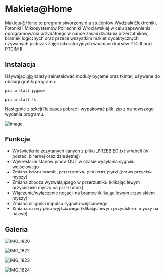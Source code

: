 # Makieta@Home

Makieta@Home to program stworzony dla studentów Wydziału Elektroniki, Fotoniki i Mikrosystemów Politechniki Wrocławskiej w celu zapewnienia oprogramowania przydatnego w nauce zasad działania przerzutników, bramek logicznych oraz przede wszystkim makiet dydaktycznych używanych podczas zajęć laboratoryjnych w ramach kursów PTC II oraz PTCiM II

## Instalacja

Używając [pip](https://pip.pypa.io/en/stable/) należy zainstalować moduły pygame oraz tkinter, używane do obsługi grafiki programu.

```bash
pip install pygame
```
```bash
pip install tk
```

Następnie z sekcji [Releases](https://github.com/DerQut/popMakieta/releases) pobrać i wypakować plik .zip z najnowszego wydania programu.

![image](https://github.com/DerQut/MakietaAtHome/assets/47953909/2806712e-1adb-404a-95d3-e5c6e03ae401)


## Funkcje

- Wyświetlanie zczytanych danych z pliku _PRZEBIEG.txt w tabeli (w postaci binarnej oraz dziesiętnej)
- Wykreślanie stanów pinów OUT w czasie wysyłania sygnału wejściowego
- Zmiana koloru bramki, przerzutnika, pinu oraz płytki (prawy przycisk myszy)
- Zmiana zbocza wyzwalającego w przerzutniku (klikając lewym przyciskiem myszy na przerzutnik)
- Włączenie/wyłączenie negacji na bramce (klikając lewym przyciskiem myszy)
- Zmiana długości impulsu sygnału wejściowego
- Zmiana nazwy pinu wyjściowego (klikając lewym przyciskiem myszy na nazwę)

## Galeria

![IMG_1820](https://github.com/DerQut/MakietaAtHome/assets/47953909/9416780e-01ad-4435-99db-7786326e78d5)

![IMG_1822](https://github.com/DerQut/MakietaAtHome/assets/47953909/6b024dee-7770-4a96-8dda-8dcaae07be78)

![IMG_1823](https://github.com/DerQut/MakietaAtHome/assets/47953909/bc8bd54d-babb-4c4a-be8f-4c855895f7e8)

![IMG_1824](https://github.com/DerQut/MakietaAtHome/assets/47953909/77877527-a874-4a09-b976-054b1ced409a)
